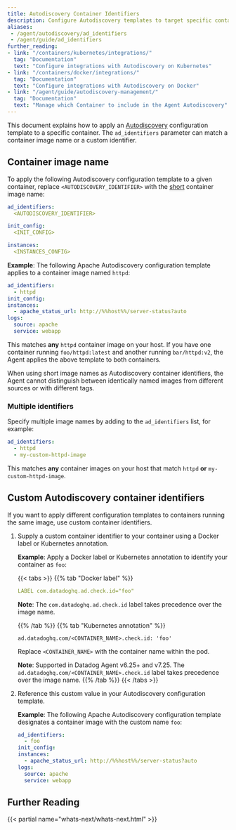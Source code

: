 ```yaml
---
title: Autodiscovery Container Identifiers
description: Configure Autodiscovery templates to target specific containers using container identifiers and image names
aliases:
 - /agent/autodiscovery/ad_identifiers
 - /agent/guide/ad_identifiers
further_reading:
- link: "/containers/kubernetes/integrations/"
  tag: "Documentation"
  text: "Configure integrations with Autodiscovery on Kubernetes"
- link: "/containers/docker/integrations/"
  tag: "Documentation"
  text: "Configure integrations with Autodiscovery on Docker"
- link: "/agent/guide/autodiscovery-management/"
  tag: "Documentation"
  text: "Manage which Container to include in the Agent Autodiscovery"
---
```


This document explains how to apply an [Autodiscovery][1] configuration template to a specific container. The `ad_identifiers` parameter can match a container image name or a custom identifier.

## Container image name

To apply the following Autodiscovery configuration template to a given container, replace `<AUTODISCOVERY_IDENTIFIER>` with the [short][2] container image name:

```yaml
ad_identifiers:
  <AUTODISCOVERY_IDENTIFIER>

init_config:
  <INIT_CONFIG>

instances:
  <INSTANCES_CONFIG>
```

**Example**: The following Apache Autodiscovery configuration template applies to a container image named `httpd`:

```yaml
ad_identifiers:
  - httpd
init_config:
instances:
  - apache_status_url: http://%%host%%/server-status?auto
logs:
  source: apache
  service: webapp
```

This matches **any** `httpd` container image on your host. If you have one container running `foo/httpd:latest` and another running `bar/httpd:v2`, the Agent applies the above template to both containers.

When using short image names as Autodiscovery container identifiers, the Agent cannot distinguish between identically named images from different sources or with different tags.

### Multiple identifiers

Specify multiple image names by adding to the `ad_identifiers` list, for example:

```yaml
ad_identifiers:
  - httpd
  - my-custom-httpd-image
```

This matches **any** container images on your host that match `httpd` **or** `my-custom-httpd-image`.

## Custom Autodiscovery container identifiers

If you want to apply different configuration templates to containers running the same image, use custom container identifiers. 

1. Supply a custom container identifier to your container using a Docker label or Kubernetes annotation.

   **Example**: 
   Apply a Docker label or Kubernetes annotation to identify your container as `foo`:

   {{< tabs >}}
   {{% tab "Docker label" %}}

   ```yaml
   LABEL com.datadoghq.ad.check.id="foo"
   ```

   **Note**: The `com.datadoghq.ad.check.id` label takes precedence over the image name.

   {{% /tab %}}
   {{% tab "Kubernetes annotation" %}}

   ```text
   ad.datadoghq.com/<CONTAINER_NAME>.check.id: 'foo'
   ```

   Replace `<CONTAINER_NAME>` with the container name within the pod.

   **Note**: Supported in Datadog Agent v6.25+ and v7.25. The `ad.datadoghq.com/<CONTAINER_NAME>.check.id` label takes precedence over the image name.
   {{% /tab %}}
   {{< /tabs >}}

2. Reference this custom value in your Autodiscovery configuration template.

   **Example**: 
   The following Apache Autodiscovery configuration template designates a container image with the custom name `foo`:

   ```yaml
   ad_identifiers:
     - foo
   init_config:
   instances:
     - apache_status_url: http://%%host%%/server-status?auto
   logs:
     source: apache
     service: webapp
   ```

## Further Reading

{{< partial name="whats-next/whats-next.html" >}}

[1]: /getting_started/containers/autodiscovery
[2]: /glossary/#short-image
